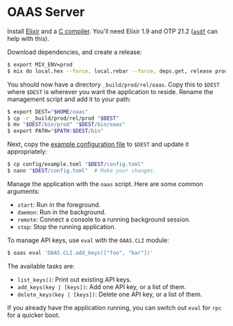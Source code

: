 # OAAS Server

Install [Elixir](https://elixir-lang.org) and a [C compiler](https://gcc.gnu.org).
You'll need Elixir 1.9 and OTP 21.2 ([`asdf`](https://asdf-vm.com) can help with this).

Download dependencies, and create a release:

```sh
$ export MIX_ENV=prod
$ mix do local.hex --force, local.rebar --force, deps.get, release prod
```

You should now have a directory `_build/prod/rel/oaas`.
Copy this to `$DEST` where `$DEST` is wherever you want the application to reside.
Rename the management script and add it to your path:

```sh
$ export DEST="$HOME/oaas"
$ cp -r _build/prod/rel/prod "$DEST"
$ mv "$DEST/bin/prod" "$DEST/bin/oaas"
$ export PATH="$PATH:$DEST/bin"
```

Next, copy the [example configuration file](config/example.toml) to `$DEST` and update it appropriately:

```sh
$ cp config/example.toml "$DEST/config.toml"
$ nano "$DEST/config.toml"  # Make your changes.
```

Manage the application with the `oaas` script.
Here are some common arguments:

- `start`: Run in the foreground.
- `daemon`: Run in the background.
- `remote`: Connect a console to a running background session.
- `stop`: Stop the running application.

To manage API keys, use `eval` with the `OAAS.CLI` module:

```sh
$ oaas eval 'OAAS.CLI.add_keys(["foo", "bar"])'
```

The available tasks are:

- `list_keys()`: Print out existing API keys.
- `add_keys(key | [keys])`: Add one API key, or a list of them.
- `delete_keys(key | [keys])`: Delete one API key, or a list of them.

If you already have the application running, you can switch out `eval` for `rpc` for a quicker boot.
